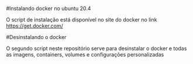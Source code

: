 #Instalando docker no ubuntu 20.4

O script de instalação está disponível no site do docker no link https://get.docker.com/

#Desinstalando o docker

O segundo script neste repositório serve para desinstalar o docker e todas as imagens, containers, volumes e configurações personalizadas

